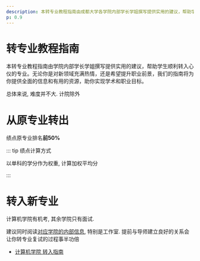 ```yaml
---
description: 本转专业教程指南由成都大学各学院内部学长学姐撰写提供实用的建议，帮助学生顺利转入心仪的专业。无论你是对新领域充满热情，还是希望提升职业前景，我们的指南将为你提供全面的信息和有用的资源，助你实现学术和职业目标。
p: 0.9
---
```


# 转专业教程指南

本转专业教程指南由学院内部学长学姐撰写提供实用的建议，帮助学生顺利转入心仪的专业。无论你是对新领域充满热情，还是希望提升职业前景，我们的指南将为你提供全面的信息和有用的资源，助你实现学术和职业目标。

总体来说, 难度并不大. 计院除外

# 从原专业转出

绩点原专业排名**前50%**

::: tip 绩点计算方式

以单科的学分作为权重, 计算加权平均分

:::

# 转入新专业

计算机学院有机考, 其余学院只有面试.

建议同时阅读[对应学院的内部信息](../学院内部信息/index.md), 特别是工作室. 提前与导师建立良好的关系会让你转专业复试的过程事半功倍

- [计算机学院 转入指南](./计算机学院.md)

